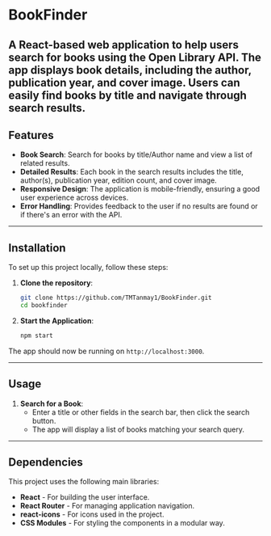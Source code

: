 # BookFinder

A React-based web application to help users search for books using the Open Library API. The app displays book details, including the author, publication year, and cover image. Users can easily find books by title and navigate through search results.
---

## Features

- **Book Search**: Search for books by title/Author name and view a list of related results.
- **Detailed Results**: Each book in the search results includes the title, author(s), publication year, edition count, and cover image.
- **Responsive Design**: The application is mobile-friendly, ensuring a good user experience across devices.
- **Error Handling**: Provides feedback to the user if no results are found or if there's an error with the API.

---

## Installation

To set up this project locally, follow these steps:

1. **Clone the repository**:
    ```bash
    git clone https://github.com/TMTanmay1/BookFinder.git
    cd bookfinder
    ```

2. **Start the Application**:
    ```bash
    npm start
    ```

The app should now be running on `http://localhost:3000`.

---

## Usage

1. **Search for a Book**:
   - Enter a title or other fields in the search bar, then click the search button.
   - The app will display a list of books matching your search query.

---

## Dependencies

This project uses the following main libraries:

- **React** - For building the user interface.
- **React Router** - For managing application navigation.
- **react-icons** - For icons used in the project.
- **CSS Modules** - For styling the components in a modular way.
